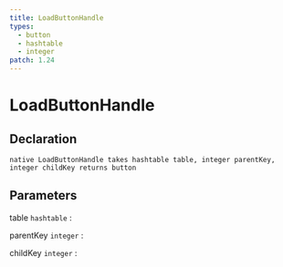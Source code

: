 ```yaml
---
title: LoadButtonHandle
types:
  - button
  - hashtable
  - integer
patch: 1.24
---
```


# LoadButtonHandle

## Declaration

```jass
native LoadButtonHandle takes hashtable table, integer parentKey, integer childKey returns button
```

## Parameters
table `hashtable`
: 

parentKey `integer`
: 

childKey `integer`
: 
